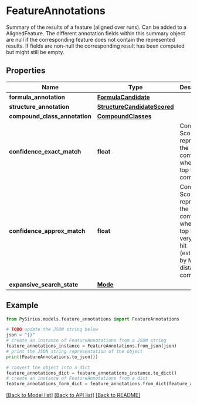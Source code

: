 # FeatureAnnotations

Summary of the results of a feature (aligned over runs). Can be added to a AlignedFeature.  The different annotation fields within this summary object are null if the corresponding  feature does not contain the represented results. If fields are non-null  the corresponding result has been computed but might still be empty.

## Properties

Name | Type | Description | Notes
------------ | ------------- | ------------- | -------------
**formula_annotation** | [**FormulaCandidate**](FormulaCandidate.md) |  | [optional] 
**structure_annotation** | [**StructureCandidateScored**](StructureCandidateScored.md) |  | [optional] 
**compound_class_annotation** | [**CompoundClasses**](CompoundClasses.md) |  | [optional] 
**confidence_exact_match** | **float** | Confidence Score that represents the confidence whether the top hit is correct. | [optional] 
**confidence_approx_match** | **float** | Confidence Score that represents the confidence whether the top hit or a very similar hit (estimated by MCES distance) is correct. | [optional] 
**expansive_search_state** | [**Mode**](Mode.md) |  | [optional] 

## Example

```python
from PySirius.models.feature_annotations import FeatureAnnotations

# TODO update the JSON string below
json = "{}"
# create an instance of FeatureAnnotations from a JSON string
feature_annotations_instance = FeatureAnnotations.from_json(json)
# print the JSON string representation of the object
print(FeatureAnnotations.to_json())

# convert the object into a dict
feature_annotations_dict = feature_annotations_instance.to_dict()
# create an instance of FeatureAnnotations from a dict
feature_annotations_form_dict = feature_annotations.from_dict(feature_annotations_dict)
```
[[Back to Model list]](../README.md#documentation-for-models) [[Back to API list]](../README.md#documentation-for-api-endpoints) [[Back to README]](../README.md)


